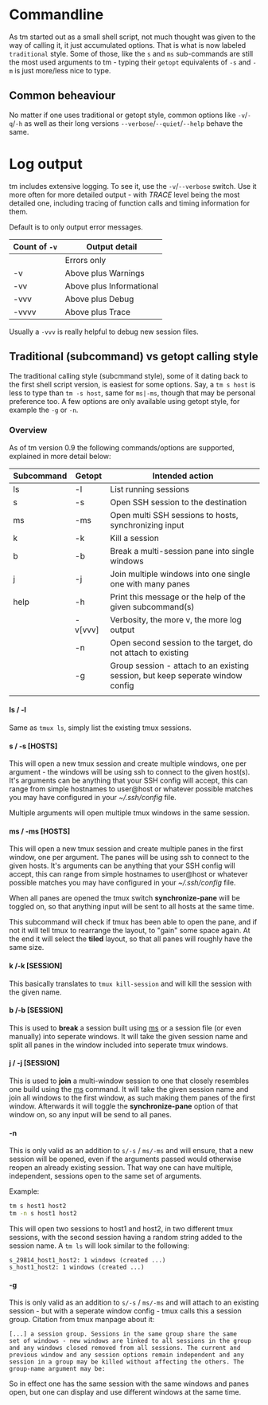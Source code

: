 # Commandline
As tm started out as a small shell script, not much thought was given
to the way of calling it, it just accumulated options. That is what is
now labeled `traditional` style. Some of those, like the `s` and `ms`
sub-commands are still the most used arguments to tm - typing their
`getopt` equivalents of `-s` and `-m` is just more/less nice to type.

## Common beheaviour
No matter if one uses traditional or getopt style, common options like
`-v`/`-q`/`-h` as well as their long versions
`--verbose`/`--quiet`/`--help` behave the same.

# Log output
tm includes extensive logging. To see it, use the `-v`/`--verbose`
switch. Use it more often for more detailed output - with *TRACE*
level being the most detailed one, including tracing of function
calls and timing information for them.

Default is to only output error messages.

| Count of `-v` | Output detail            |
|---------------|--------------------------|
|               | Errors only              |
| -v            | Above plus Warnings      |
| -vv           | Above plus Informational |
| -vvv          | Above plus Debug         |
| -vvvv         | Above plus Trace         |

Usually a `-vvv` is really helpful to debug new session files.

## Traditional (subcommand) vs getopt calling style
The traditional calling style (subcmmand style), some of it dating
back to the first shell script version, is easiest for some options.
Say, a `tm s host` is less to type than `tm -s host`, same for
`ms|-ms`, though that may be personal preference too. A few options
are only available using getopt style, for example the `-g` or `-n`.

### Overview
As of tm version 0.9 the following commands/options are supported,
explained in more detail below:

| Subcommand | Getopt  | Intended action                                                                |
|------------|---------|--------------------------------------------------------------------------------|
| ls         | -l      | List running sessions                                                          |
| s          | -s      | Open SSH session to the destination                                            |
| ms         | -ms     | Open multi SSH sessions to hosts, synchronizing input                          |
| k          | -k      | Kill a session                                                                 |
| b          | -b      | Break a multi-session pane into single windows                                 |
| j          | -j      | Join multiple windows into one single one with many panes                      |
| help       | -h      | Print this message or the help of the given subcommand(s)                      |
|            | -v[vvv] | Verbosity, the more v, the more log output                                     |
|            | -n      | Open second session to the target, do not attach to existing                   |
|            | -g      | Group session - attach to an existing session, but keep seperate window config |
|            |         |                                                                                |

#### ls / -l
Same as `tmux ls`, simply list the existing tmux sessions.

#### s / -s [HOSTS]
This will open a new tmux session and create multiple windows, one per
argument - the windows will be using ssh to connect to the given
host(s). It's arguments can be anything that your SSH config will
accept, this can range from simple hostnames to user@host or whatever
possible matches you may have configured in your *~/.ssh/config* file.

Multiple arguments will open multiple tmux windows in the same
session.

#### ms / -ms [HOSTS]
This will open a new tmux session and create multiple panes in the
first window, one per argument. The panes will be using ssh to connect
to the given hosts. It's arguments can be anything that your SSH
config will accept, this can range from simple hostnames to user@host
or whatever possible matches you may have configured in your
*~/.ssh/config* file.

When all panes are opened the tmux switch **synchronize-pane** will be
toggled on, so that anything input will be sent to all hosts at the
same time.

This subcommand will check if tmux has been able to open the pane, and
if not it will tell tmux to rearrange the layout, to "gain" some space
again. At the end it will select the **tiled** layout, so that all
panes will roughly have the same size.

#### k /-k [SESSION]
This basically translates to `tmux kill-session` and will kill the
session with the given name.

#### b /-b [SESSION]
This is used to **break** a session built using
[ms](commandline.md#ms) or a session file (or even manually) into
seperate windows. It will take the given session name and split all
panes in the window included into seperate tmux windows.

#### j / -j [SESSION]
This is used to **join** a multi-window session to one that closely
resembles one build using the [ms](commandline.md#ms) command. It will
take the given session name and join all windows to the first window,
as such making them panes of the first window. Afterwards it will
toggle the **synchronize-pane** option of that window on, so any input
will be send to all panes.

#### -n
This is only valid as an addition to `s/-s` / `ms/-ms` and will
ensure, that a new session will be opened, even if the arguments
passed would otherwise reopen an already existing session. That way
one can have multiple, independent, sessions open to the same set of
arguments.

Example:
``` bash
tm s host1 host2
tm -n s host1 host2
```

This will open two sessions to host1 and host2, in two different tmux
sessions, with the second session having a random string added to the
session name. A `tm ls` will look similar to the following:
```
s_29814_host1_host2: 1 windows (created ...)
s_host1_host2: 1 windows (created ...)
```

#### -g
This is only valid as an addition to `s/-s` / `ms/-ms` and will
attach to an existing session - but with a seperate window config -
tmux calls this a session group. Citation from tmux manpage about it:

```
[...] a session group. Sessions in the same group share the same
set of windows - new windows are linked to all sessions in the group
and any windows closed removed from all sessions. The current and
previous window and any session options remain independent and any
session in a group may be killed without affecting the others. The
group-name argument may be:
```

So in effect one has the same session with the same windows and panes
open, but one can display and use different windows at the same time.
